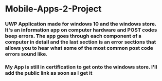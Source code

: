 # Mobile-Apps-2-Project

### UWP Application made for windows 10 and the windows store. It's an information app on computer hardware and POST codes beep errors. The app goes through each component of a computer in detail and the last section is an error sections that allows you to hear what some of the most common post code errors sound like.

### My App is still in certification to get onto the windows store. I'll add the public link as soon as I get it
